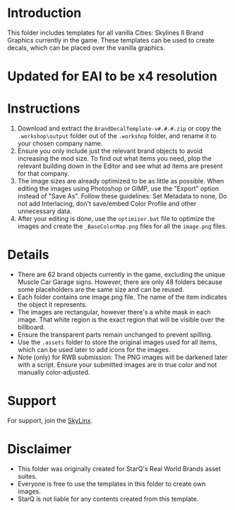 # Introduction

This folder includes templates for all vanilla Cities: Skylines II Brand Graphics currently in the game. These templates can be used to create decals, which can be placed over the vanilla graphics.

# Updated for EAI to be x4 resolution

# Instructions

1. Download and extract the `BrandDecalTemplate-v#.#.#.zip` or copy the `.workshop\output` folder out of the `.workshop` folder, and rename it to your chosen company name.
2. Ensure you only include just the relevant brand objects to avoid increasing the mod size. To find out what items you need, plop the relevant building down in the Editor and see what ad items are present for that company.
3. The image sizes are already optimized to be as little as possible. When editing the images using Photoshop or GIMP, use the "Export" option instead of "Save As". Follow these guidelines: Set Metadata to none, Do not add Interlacing, don't save/embed Color Profile and other unnecessary data.
4. After your editing is done, use the `optimizer.bat` file to optimize the images and create the `_BaseColorMap.png` files for all the `image.png` files.

# Details

- There are 62 brand objects currently in the game, excluding the unique Muscle Car Garage signs. However, there are only 48 folders because some placeholders are the same size and can be reused.
- Each folder contains one image.png file. The name of the item indicates the object it represents.
- The images are rectangular, however there's a white mask in each image. That white region is the exact region that will be visible over the billboard.
- Ensure the transparent parts remain unchanged to prevent spilling.
- Use the `.assets` folder to store the original images used for all items, which can be used later to add icons for the images.
- Note (only) for RWB submission: The PNG images will be darkened later with a script. Ensure your submitted images are in true color and not manually color-adjusted.

# Support

For support, join the [SkyLinx](https://discord.gg/pnJxRNBYP3).

# Disclaimer

- This folder was originally created for StarQ's Real World Brands asset suites.
- Everyone is free to use the templates in this folder to create own images.
- StarQ is not liable for any contents created from this template.
